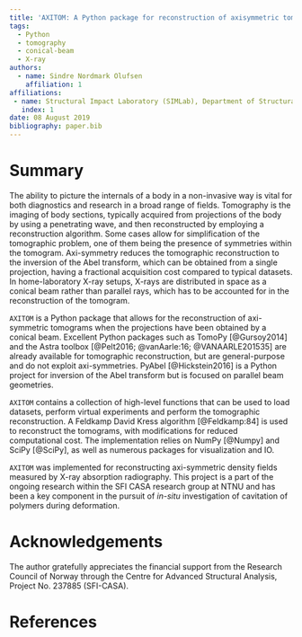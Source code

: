 ```yaml
---
title: 'AXITOM: A Python package for reconstruction of axisymmetric tomograms acquired by a conical beam'
tags:
  - Python
  - tomography
  - conical-beam
  - X-ray
authors:
  - name: Sindre Nordmark Olufsen
    affiliation: 1
affiliations:
 - name: Structural Impact Laboratory (SIMLab), Department of Structural Engineering, NTNU, Norwegian University of Science and Technology, NO-7491 Trondheim, Norway
   index: 1
date: 08 August 2019
bibliography: paper.bib
---
```


# Summary
The ability to picture the internals of a body in a non-invasive way is vital for both diagnostics and research in a broad range of fields.
Tomography is the imaging of body sections, typically acquired from projections of the body by using a penetrating wave, and then reconstructed by employing a reconstruction algorithm. Some cases allow for simplification of the tomographic problem, 
one of them being the presence of symmetries within the tomogram. Axi-symmetry reduces the tomographic reconstruction to the inversion of the Abel transform, which
can be obtained from a single projection, having a fractional acquisition cost compared to typical datasets. In home-laboratory X-ray setups,
X-rays are distributed in space as a conical beam rather than parallel rays, which has to be accounted for in the reconstruction of the tomogram.

``AXITOM`` is a Python package that allows for the reconstruction of axi-symmetric tomograms when the projections have been obtained by a conical beam.
Excellent Python packages such as TomoPy [@Gursoy2014] and the Astra toolbox [@Pelt2016; @vanAarle:16; @VANAARLE201535] are already available for tomographic reconstruction,
but are general-purpose and do not exploit axi-symmetries. PyAbel [@Hickstein2016] is a Python project for inversion of the Abel transform but is focused on parallel beam geometries.

``AXITOM`` contains a collection of high-level functions that can be used to load datasets, perform virtual experiments and perform the tomographic reconstruction.
A Feldkamp David Kress algorithm [@Feldkamp:84] is used to reconstruct the tomograms, with modifications 
for reduced computational cost. The implementation relies on NumPy [@Numpy] and SciPy [@SciPy], as well as numerous packages for visualization and IO.

``AXITOM`` was implemented for reconstructing axi-symmetric density fields measured by X-ray absorption radiography.
This project is a part of the ongoing research within the SFI CASA research group at NTNU and has been a key component in the pursuit of *in-situ* 
investigation of cavitation of polymers during deformation.

# Acknowledgements
The author gratefully appreciates the financial support from the Research Council of Norway through the Centre for Advanced Structural Analysis, Project No. 237885 (SFI-CASA).

# References
